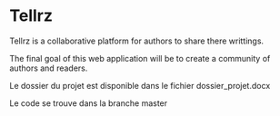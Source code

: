 # Tellrz
Tellrz is a collaborative platform for authors to share there writtings.

The final goal of this web application will be to create a community of authors and readers.

Le dossier du projet est disponible dans le fichier dossier_projet.docx

Le code se trouve dans la branche master
